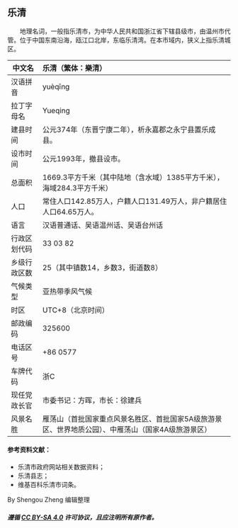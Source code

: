 ## 乐清
　　地理名词，一般指乐清市，为中华人民共和国浙江省下辖县级市，由温州市代管。位于中国东南沿海，瓯江口北岸，东临乐清湾。在本市域内，狭义上指乐清城区。

| 中文名       | 乐清（繁体：樂清） |
| ------------ | :------------------------------------------------- |
| 汉语拼音       | yuèqīng                                                      |
| 拉丁字母名       | Yueqing                                                      |
| 建县时间         | 公元374年（东晋宁康二年），析永嘉郡之永宁县置乐成县。        |
| 设市时间         | 公元1993年，撤县设市。                             |
| 总面积           | 1669.3平方千米（其中陆地（含水域）1385平方千米），海域284.3平方千米） |
| 人口 | 常住人口142.85万人，户籍人口131.49万人，非户籍居住人口64.65万人。 |
| 语言 | 汉语普通话、吴语温州话、吴语台州话 |
| 行政区划代码 | 33 03 82                                                     |
| 乡级行政区数 | 25（其中镇数14，乡数3，街道数8） |
| 气候类型 | 亚热带季风气候                                               |
| 时区 | UTC+8（北京时间）                                            |
| 邮政编码 | 325600                                                       |
| 电话区号 | +86 0577                                                     |
| 车牌代码 | 浙C                                                          |
| 现任党政长官 | 市委书记：方晖，市长：徐建兵 |
| 风景名胜 | 雁荡山（首批国家重点风景名胜区、首批国家5A级旅游景区、世界地质公园）、中雁荡山（国家4A级旅游景区） |

#### 参考资料文献：
- 乐清市政府网站相关数据资料；
- 乐清县志；
- 维基百科乐清市词条。

By Shengou Zheng 编辑整理

##### 遵循 [CC BY-SA 4.0](https://creativecommons.org/licenses/by-sa/4.0/) 许可协议，且应注明所有原作者。
